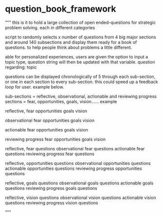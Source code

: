 # question_book_framework


"""
this is it to hold a large collection of open ended-questions for strategic problem solving. 
each in different categories 

script to randomly selects x number of questions from 4 big major sections and around 140 subsections
and display them ready for a book of questions. to help people think about problems a little different. 

able for personalized experiences, users are given the option to input a topic type, question string will then be updated with that variable. question regarding: topic

questions can be displayed chronologically of 5 through each sub-section, or one in each section to every sub-section. this could speed up a feedback loop for user. example below.

sub-sections = reflective, observational, actionable and reviewing progress 
sections = fear, opportunities, goals, vision...... example 

reflective, 
	fear
	opportunities
	goals
	vision

observational
	fear
	opportunities
	goals
	vision

actionable
	fear
	opportunities
	goals
	vision

reviewing progress 
	fear
	opportunities
	goals
	vision


reflective, 
	fear questions
observational
	fear questions
actionable
	fear questions
reviewing progress 
	fear questions

reflective, 
	opportunities questions
observational 
	opportunities questions
actionable
	opportunities questions
reviewing progress 
	opportunities questions

reflective, 
	goals questions
observational
	goals questions
actionable
	goals questions
reviewing progress 
	goals questions

reflective, 
	vision questions
observational
	vision questions
actionable
	vision questions
reviewing progress 
	vision questions








"""